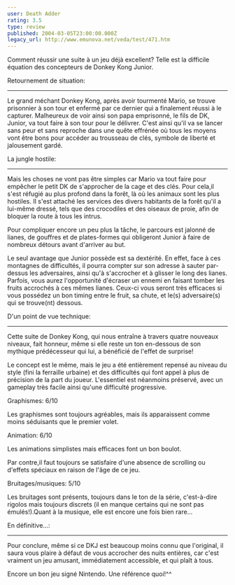 ```yaml
---
user: Death Adder
rating: 3.5
type: review
published: 2004-03-05T23:00:00.000Z
legacy_url: http://www.emunova.net/veda/test/471.htm
---
```

Comment réussir une suite à un jeu déjà excellent? Telle est la difficile équation des concepteurs de Donkey Kong Junior.  

  

  

Retournement de situation:  

----------------------------------  

Le grand méchant Donkey Kong, après avoir tourmenté Mario, se trouve prisonnier à son tour et enfermé par ce dernier qui a finalement réussi à le capturer. Malheureux de voir ainsi son papa emprisonné, le fils de DK, Junior, va tout faire à son tour pour le délivrer. C'est ainsi qu'il va se lancer sans peur et sans reproche dans une quête effrénée où tous les moyens vont être bons pour accéder au trousseau de clés, symbole de liberté et jalousement gardé.  

  

  

La jungle hostile:  

----------------------  

Mais les choses ne vont pas être simples car Mario va tout faire pour empêcher le petit DK de s'approcher de la cage et des clés. Pour cela,il s'est réfugié au plus profond dans la forêt, là où les animaux sont les plus hostiles. Il s'est attaché les services des divers habitants de la forêt qu'il a lui-même dressé, tels que des crocodiles et des oiseaux de proie, afin de bloquer la route à tous les intrus.   

Pour compliquer encore un peu plus la tâche, le parcours est jalonné de lianes, de gouffres et de plates-formes qui obligeront Junior à faire de nombreux détours avant d'arriver au but.  

Le seul avantage que Junior possède est sa dextérité. En effet, face à ces montagnes de difficultés, il pourra compter sur son adresse à sauter par-dessus les adversaires, ainsi qu'à s'accrocher et à glisser le long des lianes. Parfois, vous aurez l'opportunité d'écraser un ennemi en faisant tomber les fruits accrochés à ces mêmes lianes. Ceux-ci vous seront très efficaces si vous possédez un bon timing entre le fruit, sa chute, et le(s) adversaire(s) qui se trouve(nt) dessous.  

  

  

D'un point de vue technique:  

------------------------------------  

Cette suite de Donkey Kong, qui nous entraîne à travers quatre nouveaux niveaux, fait honneur, même si elle reste un ton en-dessous de son mythique prédécesseur qui lui, a bénéficié de l'effet de surprise!  

Le concept est le même, mais le jeu a été entièrement repensé au niveau du style (fini la ferraille urbaine) et des difficultés qui font appel à plus de précision de la part du joueur. L'essentiel est néanmoins préservé, avec un gameplay très facile ainsi qu'une difficulté progressive.  

  

  

Graphismes: 6/10  

Les graphismes sont toujours agréables, mais ils apparaissent comme moins séduisants que le premier volet.  

  

Animation: 6/10  

Les animations simplistes mais efficaces font un bon boulot.  

Par contre,il faut toujours se satisfaire d'une absence de scrolling ou d'effets spéciaux en raison de l'âge de ce jeu.  

  

Bruitages/musiques: 5/10  

Les bruitages sont présents, toujours dans le ton de la série, c'est-à-dire rigolos mais toujours discrets (il en manque certains qui ne sont pas émulés!).Quant à la musique, elle est encore une fois bien rare...  

  

  

En définitive...:  

--------------------  

Pour conclure, même si ce DKJ est beaucoup moins connu que l'original, il saura vous plaire à défaut de vous accrocher des nuits entières, car c'est vraiment un jeu amusant, immédiatement accessible, et qui plaît à tous.   

Encore un bon jeu signé Nintendo. Une référence quoi!^^